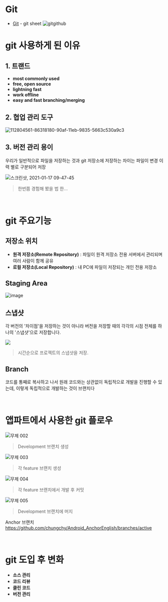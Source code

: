 # Git
* [Git](Git.md) - git sheet
![gitgithub](https://user-images.githubusercontent.com/53849793/112778449-8ade4180-907f-11eb-9d75-9d6df5984de9.png)

# git 사용하게 된 이유
## 1. 트랜드 
* **most commonly used** 
* **free, open source** 
* **lightning fast**
* **work offline**
* **easy and fast branching/merging**

## 2. 협업 관리 도구

![112804561-86318180-90af-11eb-9835-5663c530a9c3](https://user-images.githubusercontent.com/53849793/113097445-dafd0580-9231-11eb-8c40-7f25b86243b8.png)


## 3. 버전 관리 용이
우리가 일반적으로 파일을 저장하는 것과 git 저장소에 저장하는 차이는 파일이 변경 이력 별로 구분되어 저장<br>

![스크린샷, 2021-01-17 09-47-45](https://user-images.githubusercontent.com/53849793/112794747-59c33880-90a2-11eb-8efa-340709221176.png)

> 한번쯤 경험해 봤을 법 한...
> 
<br>

# git 주요기능
## 저장소 위치
* **원격 저장소(Remote Repository)** : 파일이 원격 저장소 전용 서버에서 관리되며 여러 사람이 함께 공유
* **로컬 저장소(Local Repository)** : 내 PC에 파일이 저장되는 개인 전용 저장소
 
## Staging Area

![image](https://user-images.githubusercontent.com/53849793/112796455-f2f34e80-90a4-11eb-9a47-4b1417652189.png)

## 스냅샷

각 버전의 '차이점'을 저장하는 것이 아니라 버전을 저장할 때의 각각의 시점 전체를 하나의 '스냅샷'으로 저장합니다.

<img src="https://git-scm.com/book/en/v2/images/snapshots.png">

> 시간순으로 프로젝트의 스냅샷을 저장.

## Branch

코드를 통째로 복사하고 나서 원래 코드와는 상관없이 독립적으로 개발을 진행할 수 있는데, 이렇게 독립적으로 개발하는 것이 브랜치다

<br>

# 앱파트에서 사용한 git 플로우

![무제 002](https://user-images.githubusercontent.com/53849793/112917727-41086080-913e-11eb-8c7a-59fead60230c.jpeg)
> Development 브랜치 생성

![무제 003](https://user-images.githubusercontent.com/53849793/112917780-5a111180-913e-11eb-8a46-c25b808b4375.jpeg)
> 각 feature 브랜치 생성

![무제 004](https://user-images.githubusercontent.com/53849793/112919032-2daac480-9141-11eb-8ded-c5d7dc0a83f0.jpeg)
> 각 feature 브랜치에서 개발 후 커밋

![무제 005](https://user-images.githubusercontent.com/53849793/112919049-37342c80-9141-11eb-9a23-001a24bc0b47.jpeg)
> Development 브랜치에 머지

Anchor 브랜치 https://github.com/chungchy/Android_AnchorEnglish/branches/active

<br>

# git 도입 후 변화
* **소스 관리**
* **코드 리뷰**
* **클린 코드**
* **버전 관리**
